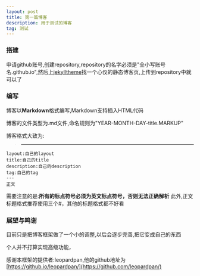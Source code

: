 ```yaml
---
layout: post
title: 第一篇博客
description: 用于测试的博客
tag: 测试
---
```


### 搭建

申请github账号,创建repository,repository的名字必须是"全小写账号名.github.io",然后上[jekylltheme](https://jekyllthemes.org)找一个心仪的静态博客页,上传到repository中就可以了

### 编写

博客以**Markdown**格式编写,Markdown支持插入HTML代码

博客的文件类型为.md文件,命名规则为"YEAR-MONTH-DAY-title.MARKUP"

博客格式大致为:
>	---
	layout:自己的layout
	title:自己的title
	description:自己的description
	tag:自己的tag
	---
	正文

需要注意的是:**所有的标点符号必须为英文标点符号，否则无法正确解析**
此外,正文标题格式推荐使用三个#，其他的标题格式都不好看

### 展望与鸣谢

目前只是把博客框架做了一个小的调整,以后会逐步完善,把它变成自己的东西

个人并不打算实现高级功能，

感谢本框架的提供者:leopardpan,他的github地址为[https://github.io/leopardpan/](https://github.com/leopardpan/)
